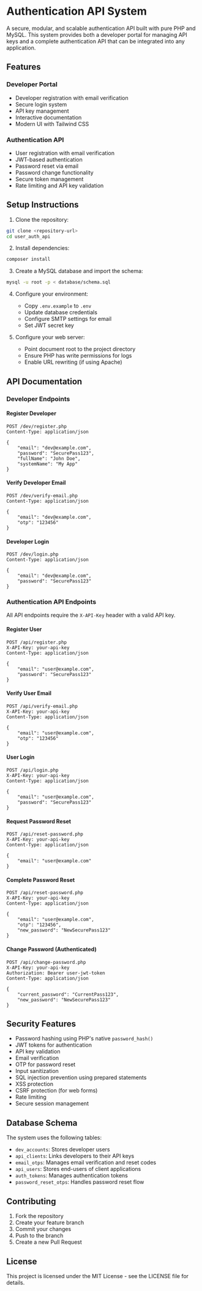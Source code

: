 # Authentication API System

A secure, modular, and scalable authentication API built with pure PHP and MySQL. This system provides both a developer portal for managing API keys and a complete authentication API that can be integrated into any application.

## Features

### Developer Portal
- Developer registration with email verification
- Secure login system
- API key management
- Interactive documentation
- Modern UI with Tailwind CSS

### Authentication API
- User registration with email verification
- JWT-based authentication
- Password reset via email
- Password change functionality
- Secure token management
- Rate limiting and API key validation

## Setup Instructions

1. Clone the repository:
```bash
git clone <repository-url>
cd user_auth_api
```

2. Install dependencies:
```bash
composer install
```

3. Create a MySQL database and import the schema:
```bash
mysql -u root -p < database/schema.sql
```

4. Configure your environment:
   - Copy `.env.example` to `.env`
   - Update database credentials
   - Configure SMTP settings for email
   - Set JWT secret key

5. Configure your web server:
   - Point document root to the project directory
   - Ensure PHP has write permissions for logs
   - Enable URL rewriting (if using Apache)

## API Documentation

### Developer Endpoints

#### Register Developer
```http
POST /dev/register.php
Content-Type: application/json

{
    "email": "dev@example.com",
    "password": "SecurePass123",
    "fullName": "John Doe",
    "systemName": "My App"
}
```

#### Verify Developer Email
```http
POST /dev/verify-email.php
Content-Type: application/json

{
    "email": "dev@example.com",
    "otp": "123456"
}
```

#### Developer Login
```http
POST /dev/login.php
Content-Type: application/json

{
    "email": "dev@example.com",
    "password": "SecurePass123"
}
```

### Authentication API Endpoints

All API endpoints require the `X-API-Key` header with a valid API key.

#### Register User
```http
POST /api/register.php
X-API-Key: your-api-key
Content-Type: application/json

{
    "email": "user@example.com",
    "password": "SecurePass123"
}
```

#### Verify User Email
```http
POST /api/verify-email.php
X-API-Key: your-api-key
Content-Type: application/json

{
    "email": "user@example.com",
    "otp": "123456"
}
```

#### User Login
```http
POST /api/login.php
X-API-Key: your-api-key
Content-Type: application/json

{
    "email": "user@example.com",
    "password": "SecurePass123"
}
```

#### Request Password Reset
```http
POST /api/reset-password.php
X-API-Key: your-api-key
Content-Type: application/json

{
    "email": "user@example.com"
}
```

#### Complete Password Reset
```http
POST /api/reset-password.php
X-API-Key: your-api-key
Content-Type: application/json

{
    "email": "user@example.com",
    "otp": "123456",
    "new_password": "NewSecurePass123"
}
```

#### Change Password (Authenticated)
```http
POST /api/change-password.php
X-API-Key: your-api-key
Authorization: Bearer user-jwt-token
Content-Type: application/json

{
    "current_password": "CurrentPass123",
    "new_password": "NewSecurePass123"
}
```

## Security Features

- Password hashing using PHP's native `password_hash()`
- JWT tokens for authentication
- API key validation
- Email verification
- OTP for password reset
- Input sanitization
- SQL injection prevention using prepared statements
- XSS protection
- CSRF protection (for web forms)
- Rate limiting
- Secure session management

## Database Schema

The system uses the following tables:

- `dev_accounts`: Stores developer users
- `api_clients`: Links developers to their API keys
- `email_otps`: Manages email verification and reset codes
- `api_users`: Stores end-users of client applications
- `auth_tokens`: Manages authentication tokens
- `password_reset_otps`: Handles password reset flow

## Contributing

1. Fork the repository
2. Create your feature branch
3. Commit your changes
4. Push to the branch
5. Create a new Pull Request

## License

This project is licensed under the MIT License - see the LICENSE file for details. 